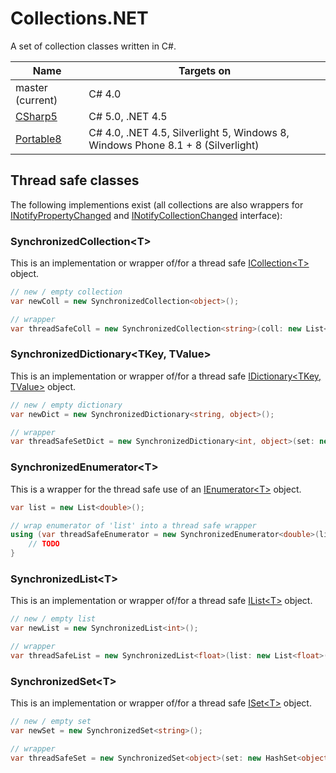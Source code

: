 # Collections.NET

A set of collection classes written in C#.

| Name  | Targets on  |
| ----- | ----------- |
| master (current)  | C# 4.0  |
| [CSharp5](https://github.com/mkloubert/Collections.NET/tree/CSharp5)  | C# 5.0, .NET 4.5  |
| [Portable8](https://github.com/mkloubert/Collections.NET/tree/Portable8)  | C# 4.0, .NET 4.5, Silverlight 5, Windows 8, Windows Phone 8.1 + 8 (Silverlight)  |

## Thread safe classes

The following implementions exist (all collections are also wrappers for [INotifyPropertyChanged](https://msdn.microsoft.com/en-us/library/system.componentmodel.inotifypropertychanged%28v=vs.110%29.aspx) and [INotifyCollectionChanged](https://msdn.microsoft.com/en-us/library/system.collections.specialized.inotifycollectionchanged%28v=vs.110%29.aspx) interface):

### SynchronizedCollection&lt;T&gt;

This is an implementation or wrapper of/for a thread safe [ICollection&lt;T&gt;](https://msdn.microsoft.com/en-us/library/92t2ye13%28v=vs.110%29.aspx) object.

```csharp
// new / empty collection
var newColl = new SynchronizedCollection<object>();

// wrapper
var threadSafeColl = new SynchronizedCollection<string>(coll: new List<string>());
```

### SynchronizedDictionary&lt;TKey, TValue&gt;

This is an implementation or wrapper of/for a thread safe [IDictionary&lt;TKey, TValue&gt;](https://msdn.microsoft.com/en-us/library/s4ys34ea%28v=vs.110%29.aspx) object.

```csharp
// new / empty dictionary
var newDict = new SynchronizedDictionary<string, object>();

// wrapper
var threadSafeSetDict = new SynchronizedDictionary<int, object>(set: new Dictionary<int, object>());
```

### SynchronizedEnumerator&lt;T&gt;

This is a wrapper for the thread safe use of an [IEnumerator&lt;T&gt;](https://msdn.microsoft.com/en-us/library/78dfe2yb%28v=vs.110%29.aspx) object.

```csharp
var list = new List<double>();

// wrap enumerator of 'list' into a thread safe wrapper
using (var threadSafeEnumerator = new SynchronizedEnumerator<double>(list.GetEnumerator())) {
    // TODO
}
```

### SynchronizedList&lt;T&gt;

This is an implementation or wrapper of/for a thread safe [IList&lt;T&gt;](https://msdn.microsoft.com/en-us/library/5y536ey6%28v=vs.110%29.aspx) object.

```csharp
// new / empty list
var newList = new SynchronizedList<int>();

// wrapper
var threadSafeList = new SynchronizedList<float>(list: new List<float>());
```

### SynchronizedSet&lt;T&gt;

This is an implementation or wrapper of/for a thread safe [ISet&lt;T&gt;](https://msdn.microsoft.com/en-us/library/dd412081%28v=vs.110%29.aspx) object.

```csharp
// new / empty set
var newSet = new SynchronizedSet<string>();

// wrapper
var threadSafeSet = new SynchronizedSet<object>(set: new HashSet<object>());
```
